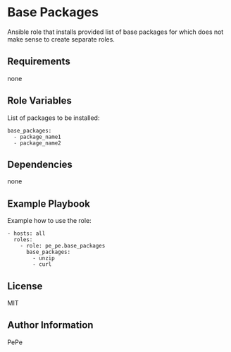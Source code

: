 Base Packages
=========

Ansible role that installs provided list of base packages for which does not make sense to create separate roles.

Requirements
------------

none

Role Variables
--------------

List of packages to be installed:
```
base_packages:
  - package_name1
  - package_name2
```

Dependencies
------------

none

Example Playbook
----------------

Example how to use the role:

```
- hosts: all
  roles:
    - role: pe_pe.base_packages
      base_packages:
        - unzip
        - curl
```

License
-------

MIT

Author Information
------------------

PePe
